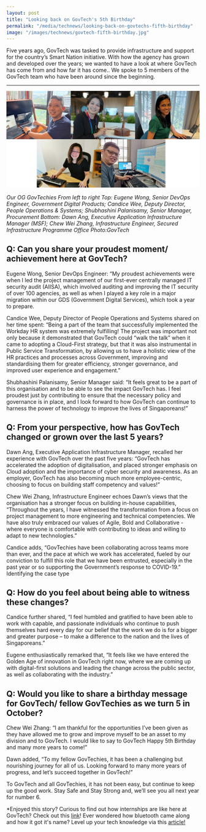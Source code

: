 ```yaml
---
layout: post
title: "Looking back on GovTech's 5th Birthday"
permalink: "/media/technews/looking-back-on-govtechs-fifth-birthday"
image: "/images/technews/govtech-fifth-birthday.jpg"
---
```

Five years ago, GovTech was tasked to provide infrastructure and support for the country’s Smart Nation initiative. With how the agency has grown and developed over the years; we wanted to have a look at where GovTech has come from and how far it has come..
We spoke to 5 members of the GovTech team who have been around since the beginning. 

---

![Our OG GovTechies!](/images/technews/govtech-fifth-birthday.jpg)

*Our OG GovTechies From left to right*
*Top: Eugene Wong, Senior DevOps Engineer, Government Digital Products; Candice Wee, Deputy Director, People Operations & Systems; Shubhashini Palanisamy, Senior Manager, Procurement
Bottom: Dawn Ang, Executive Application Infrastructure Manager (MSF); Chew Wei Zhang, Infrastructure Engineer, Secured Infrastructure Programme Office
Photo:GovTech*

## Q: Can you share your proudest moment/ achievement here at GovTech? 

Eugene Wong, Senior DevOps Engineer: “My proudest achievements were when I led the project management of our first-ever centrally managed IT security audit (AIISA), which involved auditing and improving the IT security  of over 100 agencies, as well as when I played a key role in a major migration within our GDS (Government Digital Services), which took a year to prepare.

Candice Wee, Deputy Director of People Operations and Systems shared on her time spent: “Being a part of the team that successfully implemented the Workday HR system was extremely fulfilling! The project was important not only because it demonstrated that GovTech could “walk the talk” when it came to adopting a Cloud-First strategy, but that it was also instrumental in Public Service Transformation, by allowing us to have a holistic view of the HR practices and processes across Government, improving and standardising them for greater efficiency, stronger governance, and improved user experience and engagement.”

Shubhashini Palanisamy, Senior Manager said: “It feels great to be a part of this organisation and to be able to see the impact GovTech has. I feel proudest just by contributing to ensure that the necessary policy and governance is in place, and I look forward to how GovTech can continue to harness the power of technology to improve the lives of Singaporeans!”



## Q: From your perspective, how has GovTech changed or grown over the last 5 years?

Dawn Ang, Executive Application Infrastructure Manager, recalled her experience with GovTech over the past five years: “GovTech has accelerated the adoption of digitalisation, and placed stronger emphasis on Cloud adoption and the importance of cyber security and awareness. As an employer, GovTech has also becoming much more employee-centric, choosing to focus on building staff competency and values!”

Chew Wei Zhang, Infrastructure Engineer echoes Dawn’s views that the organisation has a stronger focus on building in-house capabilities, “Throughout the years, I have witnessed the transformation from a focus on project management to more engineering and technical competencies. We have also truly embraced our values of Agile, Bold and Collaborative - where everyone is comfortable with contributing to ideas and willing to adapt to new technologies.”

Candice adds, “GovTechies have been collaborating across teams more than ever, and the pace at which we work has accelerated, fueled by our conviction to fulfill this role that we have been entrusted, especially in the past year or so supporting the Government’s response to COVID-19.”
Identifying the case type

## Q: How do you feel about being able to witness these changes?

Candice further shared, “I feel humbled and gratified to have been able to work with capable, and passionate individuals who continue to push themselves hard every day for our belief that the work we do is for a bigger and greater purpose – to make a difference to the nation and the lives of Singaporeans.”

Eugene enthusiastically remarked that, “It feels like we have entered the Golden Age of innovation in GovTech right now, where we are coming up with digital-first solutions and leading the change across the public sector, as well as collaborating with the industry.”

## Q: Would you like to share a birthday message for GovTech/ fellow GovTechies as we turn 5 in October?

Chew Wei Zhang: “I am thankful for the opportunities I’ve been given as they have allowed me to grow and improve myself to be an asset to my division and to GovTech. I would like to say to GovTech Happy 5th Birthday and many more years to come!”

Dawn added, “To my fellow GovTechies, it has been a challenging but nourishing journey for all of us. Looking forward to many more years of progress, and let’s succeed together in GovTech!” 

To GovTech and all GovTechies, it has not been easy, but continue to keep up the good work. Stay Safe and Stay Strong and, we’ll see you all next year for number 6.

*Enjoyed this story? Curious to find out how internships are like here at GovTech? Check out this [link](https://www.tech.gov.sg/media/technews/non-tech-students-share-internship-takeaways)! Ever wondered how bluetooth came along and how it got it's name? Level up your tech knowledge via this [article!](https://www.tech.gov.sg/media/technews/history-of-bluetooth)
